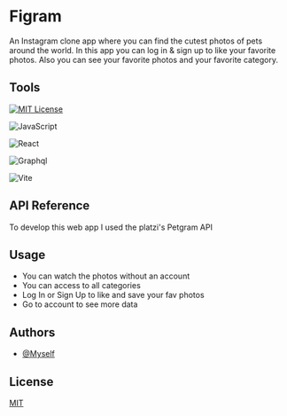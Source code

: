 # Figram

An Instagram clone app where you can find the cutest photos of pets around the world. In this app you can log in & sign up to like your favorite photos. Also you can see your favorite photos and your favorite category.

## Tools

[![MIT License](https://img.shields.io/badge/License-MIT-green.svg)](https://choosealicense.com/licenses/mit/)

![JavaScript](https://img.shields.io/badge/Code-JavaScript-yellow)

![React](https://img.shields.io/badge/Library-React-blue)

![Graphql](https://img.shields.io/badge/Backend-GraphQl-%23ff69b4)

![Vite](https://img.shields.io/badge/Tool-Vite-%23bd34fe)

## API Reference

To develop this web app I used the platzi's Petgram API

## Usage

- You can watch the photos without an account
- You can access to all categories
- Log In or Sign Up to like and save your fav photos
- Go to account to see more data

## Authors

- [@Myself](https://www.github.com/Felix7447)

## License

[MIT](https://choosealicense.com/licenses/mit/)

